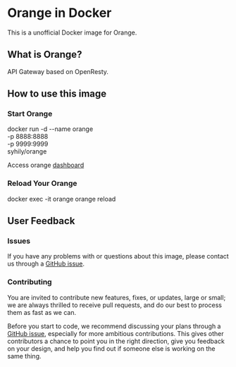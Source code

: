 # Orange in Docker

This is a unofficial Docker image for Orange.

## What is Orange?

API Gateway based on OpenResty.

## How to use this image

### Start Orange

docker run -d --name orange \
    -p 8888:8888 \
    -p 9999:9999 \
    syhily/orange

Access orange [dashboard](http://127.0.0.1:9999)

### Reload Your Orange

docker exec -it orange orange reload

## User Feedback

### Issues

If you have any problems with or questions about this image, please contact us through a [GitHub issue](https://github.com/syhily/docker-orange/issues).

### Contributing

You are invited to contribute new features, fixes, or updates, large or small; we are always thrilled to receive pull requests, and do our best to process them as fast as we can.

Before you start to code, we recommend discussing your plans through a [GitHub issue](https://github.com/syhily/docker-orange/issues), especially for more ambitious contributions. This gives other contributors a chance to point you in the right direction, give you feedback on your design, and help you find out if someone else is working on the same thing.

